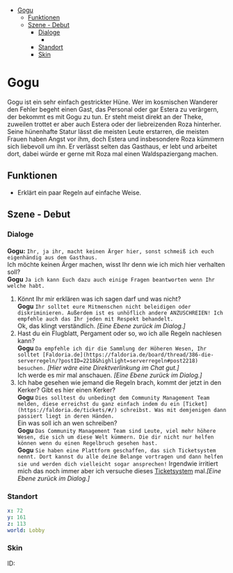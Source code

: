 - [Gogu](#gogu)
  - [Funktionen](#funktionen)
  - [Szene - Debut](#szene---debut)
    - [Dialoge](#dialoge)
      - [](#)
    - [Standort](#standort)
    - [Skin](#skin)

# Gogu

Gogu ist ein sehr einfach gestrickter Hüne. Wer im kosmischen Wanderer den Fehler begeht einen Gast, das Personal oder gar Estera zu verärgern, der bekommt es mit Gogu zu tun. Er steht meist direkt an der Theke, zuweilen trottet er aber auch Estera oder der liebreizenden Roza hinterher. Seine hünenhafte Statur lässt die meisten Leute erstarren, die meisten Frauen haben Angst vor ihm, doch Estera und insbesondere Roza kümmern sich liebevoll um ihn. Er verlässt selten das Gasthaus, er lebt und arbeitet dort, dabei würde er gerne mit Roza mal einen Waldspaziergang machen.

## Funktionen

* Erklärt ein paar Regeln auf einfache Weise.

## Szene - Debut

### Dialoge

#### 

**Gogu:** `Ihr, ja ihr, macht keinen Ärger hier, sonst schmeiß ich euch eigenhändig aus dem Gasthaus.`  
Ich möchte keinen Ärger machen, wisst Ihr denn wie ich mich hier verhalten soll?  
**Gogu** `Ja ich kann Euch dazu auch einige Fragen beantworten wenn Ihr welche habt.`  
1. Könnt Ihr mir erklären was ich sagen darf und was nicht?  
    **Gogu**  `Ihr solltet eure Mitmenschen nicht beleidigen oder diskriminieren. Außerdem ist es unhöflich andere ANZUSCHREIEN! Ich empfehle auch das Ihr jeden mit Respekt behandelt.`  
    Ok, das klingt verständlich. *[Eine Ebene zurück im Dialog.]* 
2. Hast du ein Flugblatt, Pergament oder so, wo ich alle Regeln nachlesen kann?  
    **Gogu** `Da empfehle ich dir die Sammlung der Höheren Wesen, Ihr solltet [Faldoria.de](https://faldoria.de/board/thread/386-die-serverregeln/?postID=2218&highlight=serverregeln#post2218) besuchen.` *[Hier wäre eine Direktverlinkung im Chat gut.]*  
    Ich werde es mir mal anschauen. *[Eine Ebene zurück im Dialog.]* 
3. Ich habe gesehen wie jemand die Regeln brach, kommt der jetzt in den Kerker? Gibt es hier einen Kerker?  
    **Gogu** `Dies solltest du unbedingt dem Community Management Team melden, diese erreichst du ganz einfach indem du ein [Ticket](https://faldoria.de/tickets/#/) schreibst. Was mit demjenigen dann passiert liegt in deren Händen.`  
    Ein was soll ich an wen schreiben?  
      **Gogu** `Das Community Management Team sind Leute, viel mehr höhere Wesen, die sich um diese Welt kümmern. Die dir nicht nur helfen können wenn du einen Regelbruch gesehen hast.`  
      **Gogu** `Sie haben eine Plattform geschaffen, das sich Ticketsystem nennt. Dort kannst du alle deine Belange vortragen und dann helfen sie und werden dich vielleicht sogar ansprechen!`
      Irgendwie irritiert mich das noch immer aber ich versuche dieses [Ticketsystem](https://faldoria.de/tickets/#/) mal.*[Eine Ebene zurück im Dialog.]* 

### Standort
```yml
x: 72
y: 161
z: 113
world: Lobby
```

### Skin
ID: 